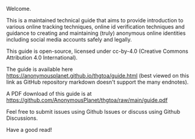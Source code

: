 Welcome.

This is a maintained technical guide that aims to provide introduction to various online tracking techniques, online id verification techniques and guidance to creating and maintaining (truly) anonymous online identities including social media accounts safely and legally.

This guide is open-source, licensed under cc-by-4.0 (Creative Commons Attribution 4.0 International).

The guide is available here <https://anonymousplanet.github.io/thgtoa/guide.html> (best viewed on this link as GitHub repository markdown doesn't support the many endnotes).

A PDF download of this guide is at <https://github.com/AnonymousPlanet/thgtoa/raw/main/guide.pdf>

Feel free to submit issues using Github Issues or discuss using Github Discussions.

Have a good read!
